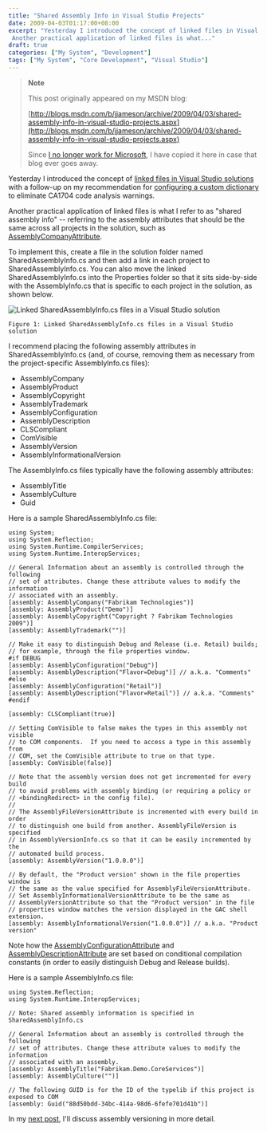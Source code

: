 ```yaml
---
title: "Shared Assembly Info in Visual Studio Projects"
date: 2009-04-03T01:17:00+08:00
excerpt: "Yesterday I introduced the concept of linked files in Visual Studio solutions with a follow-up on my recommendation for configuring a custom dictionary to eliminate CA1704 code analysis warnings. 
 Another practical application of linked files is what..."
draft: true
categories: ["My System", "Development"]
tags: ["My System", "Core Development", "Visual Studio"]
---
```


> **Note**
> 
> This post originally appeared on my MSDN blog:
> 
> [http://blogs.msdn.com/b/jjameson/archive/2009/04/03/shared-assembly-info-in-visual-studio-projects.aspx](http://blogs.msdn.com/b/jjameson/archive/2009/04/03/shared-assembly-info-in-visual-studio-projects.aspx)
> 
> Since [I no longer work for Microsoft](/blog/jjameson/2011/09/02/last-day-with-microsoft), I have copied it here in case that blog ever goes away.

Yesterday I introduced the concept of [linked files in Visual Studio solutions](/blog/jjameson/2009/04/02/linked-files-in-visual-studio-solutions) with a follow-up on my recommendation for [configuring a custom dictionary](/blog/jjameson/2009/04/02/ca1704-code-analysis-warning-and-using-custom-dictionaries-in-visual-studio) to eliminate CA1704 code analysis warnings.

Another practical application of linked files is what I refer to as "shared assembly info" -- referring to the assembly attributes that should be the same across all projects in the solution, such as [AssemblyCompanyAttribute](http://msdn.microsoft.com/en-us/library/system.reflection.assemblycompanyattribute.aspx).

To implement this, create a file in the solution folder named SharedAssemblyInfo.cs and then add a link in each project to SharedAssemblyInfo.cs. You can also move the linked SharedAssemblyInfo.cs into the Properties folder so that it sits side-by-side with the AssemblyInfo.cs that is specific to each project in the solution, as shown below.

![Linked SharedAssemblyInfo.cs files in a Visual Studio solution](https://www.technologytoolbox.com/blog/images/www_technologytoolbox_com/blog/jjameson/7/o_Linked%20Files%20in%20Visual%20Studio%20Solutions.JPG)

    Figure 1: Linked SharedAssemblyInfo.cs files in a Visual Studio solution

I recommend placing the following assembly attributes in SharedAssemblyInfo.cs (and, of course, removing them as necessary from the project-specific AssemblyInfo.cs files):

- AssemblyCompany
- AssemblyProduct
- AssemblyCopyright
- AssemblyTrademark
- AssemblyConfiguration
- AssemblyDescription
- CLSCompliant
- ComVisible
- AssemblyVersion
- AssemblyInformationalVersion

The AssemblyInfo.cs files typically have the following assembly attributes:

- AssemblyTitle
- AssemblyCulture
- Guid

Here is a sample SharedAssemblyInfo.cs file:

```
using System;
using System.Reflection;
using System.Runtime.CompilerServices;
using System.Runtime.InteropServices;

// General Information about an assembly is controlled through the following 
// set of attributes. Change these attribute values to modify the information
// associated with an assembly.
[assembly: AssemblyCompany("Fabrikam Technologies")]
[assembly: AssemblyProduct("Demo")]
[assembly: AssemblyCopyright("Copyright ? Fabrikam Technologies 2009")]
[assembly: AssemblyTrademark("")]

// Make it easy to distinguish Debug and Release (i.e. Retail) builds;
// for example, through the file properties window.
#if DEBUG
[assembly: AssemblyConfiguration("Debug")]
[assembly: AssemblyDescription("Flavor=Debug")] // a.k.a. "Comments"
#else
[assembly: AssemblyConfiguration("Retail")]
[assembly: AssemblyDescription("Flavor=Retail")] // a.k.a. "Comments"
#endif

[assembly: CLSCompliant(true)]

// Setting ComVisible to false makes the types in this assembly not visible 
// to COM components.  If you need to access a type in this assembly from 
// COM, set the ComVisible attribute to true on that type.
[assembly: ComVisible(false)]

// Note that the assembly version does not get incremented for every build
// to avoid problems with assembly binding (or requiring a policy or
// <bindingRedirect> in the config file).
//
// The AssemblyFileVersionAttribute is incremented with every build in order
// to distinguish one build from another. AssemblyFileVersion is specified
// in AssemblyVersionInfo.cs so that it can be easily incremented by the
// automated build process.
[assembly: AssemblyVersion("1.0.0.0")]

// By default, the "Product version" shown in the file properties window is
// the same as the value specified for AssemblyFileVersionAttribute.
// Set AssemblyInformationalVersionAttribute to be the same as
// AssemblyVersionAttribute so that the "Product version" in the file
// properties window matches the version displayed in the GAC shell extension.
[assembly: AssemblyInformationalVersion("1.0.0.0")] // a.k.a. "Product version"
```

Note how the [AssemblyConfigurationAttribute](http://msdn.microsoft.com/en-us/library/system.reflection.assemblyconfigurationattribute.aspx) and [AssemblyDescriptionAttribute](http://msdn.microsoft.com/en-us/library/system.reflection.assemblydescriptionattribute.aspx) are set based on conditional compilation constants (in order to easily distinguish Debug and Release builds).

Here is a sample AssemblyInfo.cs file:

```
using System.Reflection;
using System.Runtime.InteropServices;

// Note: Shared assembly information is specified in SharedAssemblyInfo.cs

// General Information about an assembly is controlled through the following 
// set of attributes. Change these attribute values to modify the information
// associated with an assembly.
[assembly: AssemblyTitle("Fabrikam.Demo.CoreServices")]
[assembly: AssemblyCulture("")]

// The following GUID is for the ID of the typelib if this project is exposed to COM
[assembly: Guid("88d50bdd-34bc-414a-98d6-6fefe701d41b")]
```

In my [next post](/blog/jjameson/2009/04/03/best-practices-for-net-assembly-versioning), I'll discuss assembly versioning in more detail.

